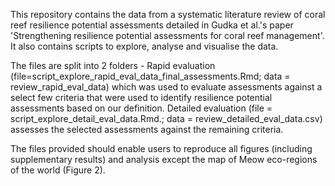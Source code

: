 This repository contains the data from a systematic literature review of coral reef resilience potential assessments detailed in Gudka et al.'s paper 'Strengthening resilience potential assessments for coral reef management'.  
It also contains scripts to explore, analyse and visualise the data. 

The files are split into 2 folders - Rapid evaluation (file=script_explore_rapid_eval_data_final_assessments.Rmd; data = review_rapid_eval_data) which was used to evaluate assessments against a select few criteria that were used to identify resilience potential assessments based on our definition.
Detailed evaluation (file = script_explore_detail_eval_data.Rmd.; data = review_detailed_eval_data.csv) assesses the selected assessments against the remaining criteria.  

The files provided should enable users to reproduce all figures (including supplementary results) and analysis except the map of Meow eco-regions of the world (Figure 2). 
